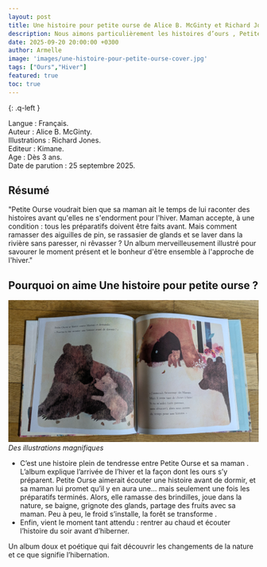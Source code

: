 ```yaml
---
layout: post
title: Une histoire pour petite ourse de Alice B. McGinty et Richard Jones.
description: Nous aimons particulièrement les histoires d’ours , Petite Ourse et sa maman nous guident avec tendresse dans les préparatifs de l’hiver.
date: 2025-09-20 20:00:00 +0300
author: Armelle
image: 'images/une-histoire-pour-petite-ourse-cover.jpg'
tags: ["Ours","Hiver"]
featured: true
toc: true
---
```


{: .q-left }

Langue : Français.    
Auteur : Alice B. McGinty.    
Illustrations : Richard Jones.                      
Editeur : Kimane.                
Age : Dès 3 ans.                              
Date de parution : 25 septembre 2025.        

## Résumé

"Petite Ourse voudrait bien que sa maman ait le temps de lui raconter des histoires avant qu'elles ne s'endorment pour l'hiver. Maman accepte, à une condition : tous les préparatifs doivent être faits avant. Mais comment ramasser des aiguilles de pin, se rassasier de glands et se laver dans la rivière sans paresser, ni rêvasser ?
Un album merveilleusement illustré pour savourer le moment présent et le bonheur d'être ensemble à l'approche de l'hiver."

## Pourquoi on aime Une histoire pour petite ourse ?

![Des illustrations magnifiques](images/une-histoire-pour-petite-ourse-int.jpg)
*Des illustrations magnifiques*
- C’est une histoire plein de tendresse entre Petite Ourse et sa maman . L’album explique l’arrivée de l’hiver et la façon dont les ours s’y préparent. Petite Ourse aimerait écouter une histoire avant de dormir, et sa maman lui promet qu’il y en aura une... mais seulement une fois les préparatifs terminés. Alors, elle ramasse des brindilles, joue dans la nature, se baigne, grignote des glands, partage des fruits avec sa maman. Peu à peu, le froid s’installe, la forêt se transforme . 
- Enfin, vient le moment tant attendu : rentrer au chaud et écouter l’histoire du soir avant d’hiberner.

Un album doux et poétique qui fait découvrir les changements de la nature et ce que signifie l’hibernation.




